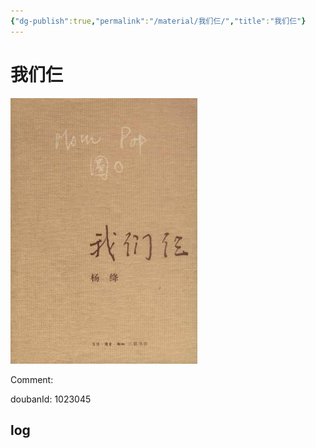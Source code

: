 ```yaml
---
{"dg-publish":true,"permalink":"/material/我们仨/","title":"我们仨"}
---
```



# 我们仨

![image](https://raw.githubusercontent.com/HiraethEcho/picx-images-hosting/master/picgo/202505281704971.png)

Comment: 



doubanId: 1023045

## log

